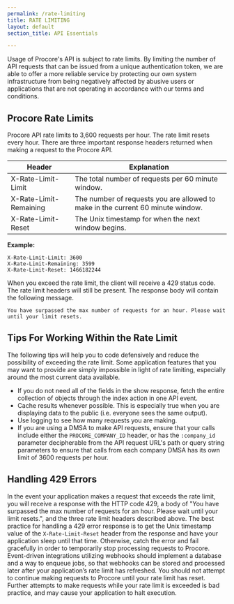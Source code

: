 ```yaml
---
permalink: /rate-limiting
title: RATE LIMITING
layout: default
section_title: API Essentials

---
```


Usage of Procore's API is subject to rate limits.
By limiting the number of API requests that can be issued from a unique authentication token, we are able to offer a more reliable service by protecting our own system infrastructure from being negatively affected by abusive users or applications that are not operating in accordance with our terms and conditions.

## Procore Rate Limits

Procore API rate limits to 3,600 requests per hour.
The rate limit resets every hour.
There are three important response headers returned when making a request to the Procore API.

| Header                 | Explanation                                                                     |
| ---------------------- | --------------------------------------------------------------------------------|
| X-Rate-Limit-Limit     | The total number of requests per 60 minute window.                              |
| X-Rate-Limit-Remaining | The number of requests you are allowed to make in the current 60 minute window. |
| X-Rate-Limit-Reset     | The Unix timestamp for when the next window begins.                             |

**Example:**

```
X-Rate-Limit-Limit: 3600
X-Rate-Limit-Remaining: 3599
X-Rate-Limit-Reset: 1466182244
```

When you exceed the rate limit, the client will receive a 429 status code. The rate limit headers will still be present. The response body will contain the following message.

```
You have surpassed the max number of requests for an hour. Please wait until your limit resets.
```

## Tips For Working Within the Rate Limit

The following tips will help you to code defensively and reduce the possibility of exceeding the rate limit.
Some application features that you may want to provide are simply impossible in light of rate limiting, especially around the most current data available.

- If you do not need all of the fields in the show response, fetch the entire collection of objects through the index action in one API event.
- Cache results whenever possible. This is especially true when you are displaying data to the public (i.e. everyone sees the same output).
- Use logging to see how many requests you are making.
- If you are using a DMSA to make API requests, ensure that your calls include either the `PROCORE_COMPANY_ID` header, or has the `:company_id` parameter decipherable from the API request URL's path or query string parameters to ensure that calls from each company DMSA has its own limit of 3600 requests per hour.

## Handling 429 Errors

In the event your application makes a request that exceeds the rate limit, you will receive a response with the HTTP code 429, a body of "You have surpassed the max number of requests for an hour. Please wait until your limit resets.", and the three rate limit headers described above.
The best practice for handling a 429 error response is to get the Unix timestamp value of the `X-Rate-Limit-Reset` header from the response and have your application sleep until that time.
Otherwise, catch the error and fail gracefully in order to temporarily stop processing requests to Procore.
Event-driven integrations utilizing webhooks should implement a database and a way to enqueue jobs, so that webhooks can be stored and processed later after your application’s rate limit has refreshed.
You should not attempt to continue making requests to Procore until your rate limit has reset.
Further attempts to make requests while your rate limit is exceeded is bad practice, and may cause your application to halt execution.
